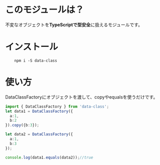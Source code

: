 # このモジュールは？
不変なオブジェクトを**TypeScriptで型安全**に扱えるモジュールです。

# インストール
```shell
    npm i -S data-class
```

# 使い方
DataClassFactoryにオブジェクトを渡して、copyやequalsを使うだけです。

```ts
import { DataClassFactory } from 'data-class';
let data1 = DataClassFactory({
  a:1,
  b:2
}).copy({b:3});

let data2 = DataClassFactory({
  a:1,
  b:3
});

console.log(data1.equals(data2));//true
```